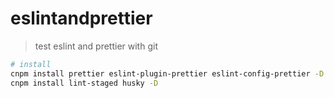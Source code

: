 <!--
 * @Author: your name
 * @Date: 2020-08-25 10:23:54
 * @LastEditTime: 2020-08-25 10:50:39
 * @LastEditors: Please set LastEditors
 * @Description: In User Settings Edit
 * @FilePath: \Typescript-Knowledge-Summaryf:\linshi\eslintandprettier\README.md
-->
# eslintandprettier

> test eslint and prettier with git


``` bash
# install
cnpm install prettier eslint-plugin-prettier eslint-config-prettier -D
cnpm install lint-staged husky -D

```